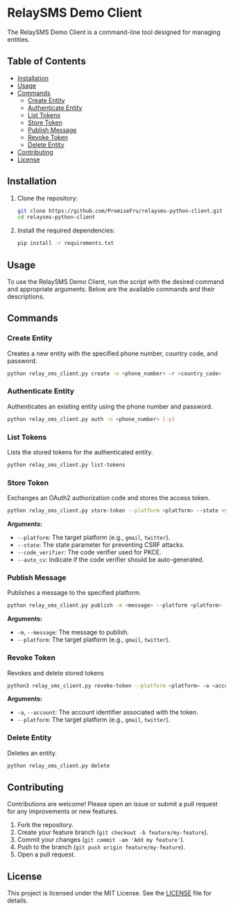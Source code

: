 # RelaySMS Demo Client

The RelaySMS Demo Client is a command-line tool designed for managing entities.

## Table of Contents

- [Installation](#installation)
- [Usage](#usage)
- [Commands](#commands)
  - [Create Entity](#create-entity)
  - [Authenticate Entity](#authenticate-entity)
  - [List Tokens](#list-tokens)
  - [Store Token](#store-token)
  - [Publish Message](#publish-message)
  - [Revoke Token](#revoke-token)
  - [Delete Entity](#delete-entity)
- [Contributing](#contributing)
- [License](#license)

## Installation

1. Clone the repository:

   ```bash
   git clone https://github.com/PromiseFru/relaysms-python-client.git
   cd relaysms-python-client
   ```

2. Install the required dependencies:
   ```bash
   pip install -r requirements.txt
   ```

## Usage

To use the RelaySMS Demo Client, run the script with the desired command and
appropriate arguments. Below are the available commands and their descriptions.

## Commands

### Create Entity

Creates a new entity with the specified phone number, country code, and
password.

```bash
python relay_sms_client.py create -n <phone_number> -r <country_code> [-p]
```

### Authenticate Entity

Authenticates an existing entity using the phone number and password.

```bash
python relay_sms_client.py auth -n <phone_number> [-p]
```

### List Tokens

Lists the stored tokens for the authenticated entity.

```bash
python relay_sms_client.py list-tokens
```

### Store Token

Exchanges an OAuth2 authorization code and stores the access token.

```bash
python relay_sms_client.py store-token --platform <platform> --state <state> --code_verifier <code_verifier> [--auto_cv]
```

**Arguments:**

- `--platform`: The target platform (e.g., `gmail`, `twitter`).
- `--state`: The state parameter for preventing CSRF attacks.
- `--code_verifier`: The code verifier used for PKCE.
- `--auto_cv`: Indicate if the code verifier should be auto-generated.

### Publish Message

Publishes a message to the specified platform.

```bash
python relay_sms_client.py publish -m <message> --platform <platform>
```

**Arguments:**

- `-m`, `--message`: The message to publish.
- `--platform`: The target platform (e.g., `gmail`, `twitter`).

### Revoke Token

Revokes and delete stored tokens

```bash
python3 relay_sms_client.py revoke-token --platform <platform> -a <account identifier>
```

**Arguments:**

- `-a`, `--account`: The account identifier associated with the token.
- `--platform`: The target platform (e.g., `gmail`, `twitter`).

### Delete Entity

Deletes an entity.

```bash
python relay_sms_client.py delete
```

## Contributing

Contributions are welcome! Please open an issue or submit a pull request for any
improvements or new features.

1. Fork the repository.
2. Create your feature branch (`git checkout -b feature/my-feature`).
3. Commit your changes (`git commit -am 'Add my feature'`).
4. Push to the branch (`git push origin feature/my-feature`).
5. Open a pull request.

## License

This project is licensed under the MIT License. See the [LICENSE](LICENSE) file
for details.
